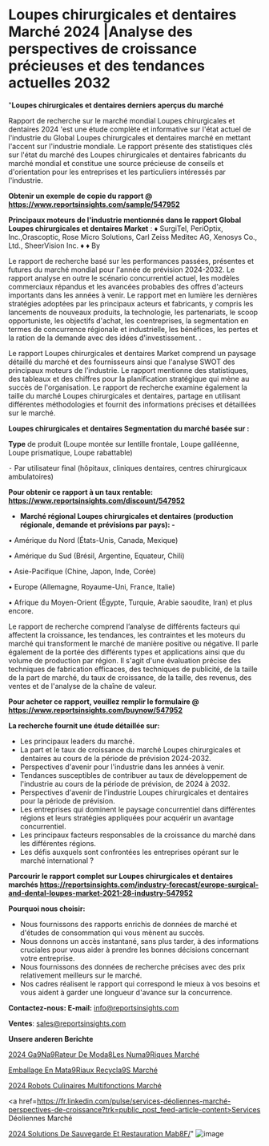 # Loupes chirurgicales et dentaires Marché 2024 |Analyse des perspectives de croissance précieuses et des tendances actuelles 2032

"<strong>Loupes chirurgicales et dentaires derniers aperçus du marché</strong>

Rapport de recherche sur le marché mondial Loupes chirurgicales et dentaires 2024 'est une étude complète et informative sur l'état actuel de l'industrie du Global Loupes chirurgicales et dentaires marché en mettant l'accent sur l'industrie mondiale. Le rapport présente des statistiques clés sur l'état du marché des Loupes chirurgicales et dentaires fabricants du marché mondial et constitue une source précieuse de conseils et d'orientation pour les entreprises et les particuliers intéressés par l'industrie.

<strong>Obtenir un exemple de copie du rapport @ <a href=https://www.reportsinsights.com/sample/547952>https://www.reportsinsights.com/sample/547952</a></strong>

<strong>Principaux moteurs de l'industrie mentionnés dans le rapport Global Loupes chirurgicales et dentaires Market</strong> :
♦ SurgiTel, PeriOptix, Inc.,Orascoptic, Rose Micro Solutions, Carl Zeiss Meditec AG, Xenosys Co., Ltd., SheerVision Inc.
♦ ♦  By

Le rapport de recherche basé sur les performances passées, présentes et futures du marché mondial pour l'année de prévision 2024-2032. Le rapport analyse en outre le scénario concurrentiel actuel, les modèles commerciaux répandus et les avancées probables des offres d'acteurs importants dans les années à venir. Le rapport met en lumière les dernières stratégies adoptées par les principaux acteurs et fabricants, y compris les lancements de nouveaux produits, la technologie, les partenariats, le scoop opportuniste, les objectifs d'achat, les coentreprises, la segmentation en termes de concurrence régionale et industrielle, les bénéfices, les pertes et la ration de la demande avec des idées d'investissement. .

Le rapport Loupes chirurgicales et dentaires Market comprend un paysage détaillé du marché et des fournisseurs ainsi que l'analyse SWOT des principaux moteurs de l'industrie. Le rapport mentionne des statistiques, des tableaux et des chiffres pour la planification stratégique qui mène au succès de l'organisation. Le rapport de recherche examine également la taille du marché Loupes chirurgicales et dentaires, partage en utilisant différentes méthodologies et fournit des informations précises et détaillées sur le marché.

<strong>Loupes chirurgicales et dentaires Segmentation du marché basée sur :</strong>

<strong>Type</strong> de produit (Loupe montée sur lentille frontale, Loupe galiléenne, Loupe prismatique, Loupe rabattable)


⁃ Par utilisateur final (hôpitaux, cliniques dentaires, centres chirurgicaux ambulatoires)

<strong>Pour obtenir ce rapport à un taux rentable: <a href=https://www.reportsinsights.com/discount/547952>https://www.reportsinsights.com/discount/547952</a></strong>
<ul>
  <li><strong>Marché régional Loupes chirurgicales et dentaires (production régionale, demande et prévisions par pays): -</strong></li>
</ul>
• Amérique du Nord (États-Unis, Canada, Mexique)

• Amérique du Sud (Brésil, Argentine, Equateur, Chili)

• Asie-Pacifique (Chine, Japon, Inde, Corée)

• Europe (Allemagne, Royaume-Uni, France, Italie)

• Afrique du Moyen-Orient (Égypte, Turquie, Arabie saoudite, Iran) et plus encore.

Le rapport de recherche comprend l’analyse de différents facteurs qui affectent la croissance, les tendances, les contraintes et les moteurs du marché qui transforment le marché de manière positive ou négative. Il parle également de la portée des différents types et applications ainsi que du volume de production par région. Il s'agit d'une évaluation précise des techniques de fabrication efficaces, des techniques de publicité, de la taille de la part de marché, du taux de croissance, de la taille, des revenus, des ventes et de l'analyse de la chaîne de valeur.

<strong>Pour acheter ce rapport, veuillez remplir le formulaire @   <a href=https://www.reportsinsights.com/buynow/547952>https://www.reportsinsights.com/buynow/547952</a></strong>

<strong>La recherche fournit une étude détaillée sur:</strong>
<ul>
  <li>Les principaux leaders du marché.</li>
  <li>La part et le taux de croissance du marché Loupes chirurgicales et dentaires au cours de la période de prévision 2024-2032.</li>
  <li>Perspectives d'avenir pour l'industrie dans les années à venir.</li>
  <li>Tendances susceptibles de contribuer au taux de développement de l'industrie au cours de la période de prévision, de 2024 à 2032.</li>
  <li>Perspectives d'avenir de l'industrie Loupes chirurgicales et dentaires pour la période de prévision.</li>
  <li>Les entreprises qui dominent le paysage concurrentiel dans différentes régions et leurs stratégies appliquées pour acquérir un avantage concurrentiel.</li>
  <li>Les principaux facteurs responsables de la croissance du marché dans les différentes régions.</li>
  <li>Les défis auxquels sont confrontées les entreprises opérant sur le marché international ?</li>
</ul>

<strong>Parcourir le rapport complet sur Loupes chirurgicales et dentaires marchés <a href=https://reportsinsights.com/industry-forecast/europe-surgical-and-dental-loupes-market-2021-28-industry-547952>https://reportsinsights.com/industry-forecast/europe-surgical-and-dental-loupes-market-2021-28-industry-547952</a></strong>

<strong>Pourquoi nous choisir:</strong>
<ul>
  <li>Nous fournissons des rapports enrichis de données de marché et d'études de consommation qui vous mènent au succès.</li>
  <li>Nous donnons un accès instantané, sans plus tarder, à des informations cruciales pour vous aider à prendre les bonnes décisions concernant votre entreprise.</li>
  <li>Nous fournissons des données de recherche précises avec des prix relativement meilleurs sur le marché.</li>
  <li>Nos cadres réalisent le rapport qui correspond le mieux à vos besoins et vous aident à garder une longueur d'avance sur la concurrence.</li>
</ul>
<strong>Contactez-nous:
</strong><strong>E-mail:</strong> <a href=mailto:info@reportsinsights.com>info@reportsinsights.com</a>

<strong>Ventes</strong>: <a href=mailto:sales@reportsinsights.com>sales@reportsinsights.com</a>

<strong>Unsere anderen Berichte</strong>

<a href=https://www.linkedin.com/pulse/2024-g%C3%A9n%C3%A9rateur-de-mod%C3%A8les-num%C3%A9riques-march%C3%A9-xhjac/>2024 Ga9Na9Rateur De Moda8Les Numa9Riques Marché</a>

<a href=https://www.linkedin.com/pulse/emballage-en-mat%C3%A9riaux-recycl%C3%A9s-march%C3%A9-2024-part-bpcae/>Emballage En Mata9Riaux Recycla9S Marché</a>

<a href=https://www.linkedin.com/pulse/2024-robots-culinaires-multifonctions-marché-m6fzc/>2024 Robots Culinaires Multifonctions Marché</a>

<a href=https://fr.linkedin.com/pulse/services-déoliennes-marché-perspectives-de-croissance?trk=public_post_feed-article-content>Services Déoliennes Marché</a>

<a href=https://www.linkedin.com/pulse/2024-solutions-de-sauvegarde-et-restauration-mab8f/>2024 Solutions De Sauvegarde Et Restauration Mab8F/</a>"
![image](https://github.com/daminid12/RItrends/assets/158430485/c17d1878-b435-4aa9-9541-4d523591cd69)
